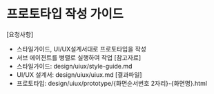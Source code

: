 # 프로토타입 작성 가이드
[요청사항]
- 스타일가이드, UI/UX설계서대로 프로토타입을 작성  
- 서브 에이젼트를 병렬로 실행하여 작업
[참고자료]
- 스타일가이드: design/uiux/style-guide.md 
- UI/UX 설계서: design/uiux/uiux.md
[결과파일]  
- 프로토타입: design/uiux/prototype/{화면순서번호 2자리}-{화면명}.html
